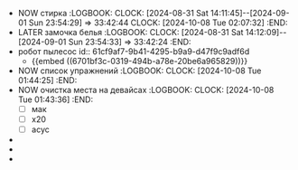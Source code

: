 - NOW стирка
  :LOGBOOK:
  CLOCK: [2024-08-31 Sat 14:11:45]--[2024-09-01 Sun 23:54:29] =>  33:42:44
  CLOCK: [2024-10-08 Tue 02:07:32]
  :END:
- LATER замочка белья
  :LOGBOOK:
  CLOCK: [2024-08-31 Sat 14:12:09]--[2024-09-01 Sun 23:54:33] =>  33:42:24
  :END:
- робот пылесос
  id:: 61cf9af7-9b41-4295-b9a9-d47f9c9adf6d
	- {{embed ((6701bf3c-0319-494b-a78e-20be6a965829))}}
- NOW список упражнений
  :LOGBOOK:
  CLOCK: [2024-10-08 Tue 01:44:25]
  :END:
- NOW очистка места на девайсах
  :LOGBOOK:
  CLOCK: [2024-10-08 Tue 01:43:36]
  :END:
  * [ ] мак
  * [ ] х20
  * [ ] асус
-
-
-